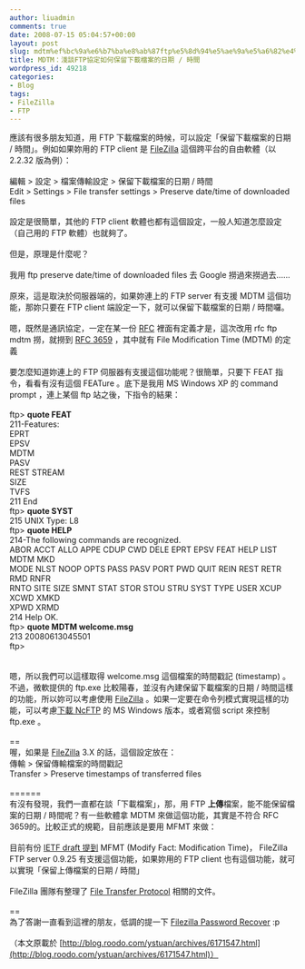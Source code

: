 ```yaml
---
author: liuadmin
comments: true
date: 2008-07-15 05:04:57+00:00
layout: post
slug: mdtm%ef%bc%9a%e6%b7%ba%e8%ab%87ftp%e5%8d%94%e5%ae%9a%e5%a6%82%e4%bd%95%e4%bf%9d%e7%95%99%e4%b8%8b%e8%bc%89%e6%aa%94%e6%a1%88%e7%9a%84%e6%97%a5%e6%9c%9f-%e6%99%82%e9%96%93
title: MDTM：淺談FTP協定如何保留下載檔案的日期 / 時間
wordpress_id: 49218
categories:
- Blog
tags:
- FileZilla
- FTP
---
```


應該有很多朋友知道，用 FTP 下載檔案的時候，可以設定「保留下載檔案的日期 / 時間」。例如如果妳用的 FTP client 是 [FileZilla](http://filezilla-project.org/) 這個跨平台的自由軟體（以 2.2.32 版為例）：<br /><br />編輯 > 設定 > 檔案傳輸設定 > 保留下載檔案的日期 / 時間<br />Edit > Settings > File transfer settings > Preserve date/time of downloaded files<br /><br />設定是很簡單，其他的 FTP client 軟體也都有這個設定，一般人知道怎麼設定（自己用的 FTP 軟體）也就夠了。<br /><br />但是，原理是什麼呢？<br /><br />我用 ftp preserve date/time of downloaded files 去 Google 撈過來撈過去......<br /><br />原來，這是取決於伺服器端的，如果妳連上的 FTP server 有支援 MDTM 這個功能，那妳只要在 FTP client 端設定一下，就可以保留下載檔案的日期 / 時間囉。<br /><br />嗯，既然是通訊協定，一定在某一份 [RFC](http://zh.wikipedia.org/w/index.php?title=RFC&variant=zh-tw) 裡面有定義才是，這次改用 rfc ftp mdtm 撈，就撈到 [RFC 3659](http://tools.ietf.org/html/rfc3659) ，其中就有 File Modification Time (MDTM) 的定義<br /><br />要怎麼知道妳連上的 FTP 伺服器有支援這個功能呢？很簡單，只要下 FEAT 指令，看看有沒有這個 FEATure 。底下是我用 MS Windows XP 的 command prompt ，連上某個 ftp 站之後，下指令的結果：<br /><br />ftp> **quote FEAT**<br />211-Features:<br />EPRT<br />EPSV<br />MDTM<br />PASV<br />REST STREAM<br />SIZE<br />TVFS<br />211 End<br />ftp> **quote SYST**<br />215 UNIX Type: L8<br />ftp> **quote HELP**<br />214-The following commands are recognized.<br />ABOR ACCT ALLO APPE CDUP CWD  DELE EPRT EPSV FEAT HELP LIST MDTM MKD<br />MODE NLST NOOP OPTS PASS PASV PORT PWD  QUIT REIN REST RETR RMD  RNFR<br />RNTO SITE SIZE SMNT STAT STOR STOU STRU SYST TYPE USER XCUP XCWD XMKD<br />XPWD XRMD<br />214 Help OK.<br />ftp> **quote MDTM welcome.msg**<br />213 20080613045501<br />ftp><br /><br /><br />嗯，所以我們可以這樣取得 welcome.msg 這個檔案的時間戳記 (timestamp) 。不過，微軟提供的 ftp.exe 比較陽春，並沒有內建保留下載檔案的日期 / 時間這樣的功能，所以妳可以考慮使用 [FileZilla](http://filezilla-project.org/) 。如果一定要在命令列模式實現這樣的功能，可以考慮[下載 NcFTP](http://www.ncftp.com/download/) 的 MS Windows 版本，或者寫個 script 來控制 ftp.exe 。<br /><br />==<br />喔，如果是 [FileZilla](http://filezilla-project.org/) 3.X 的話，這個設定放在：<br />傳輸 > 保留傳輸檔案的時間戳記<br />Transfer > Preserve timestamps of transferred files<br /><br />======<br />有沒有發現，我們一直都在談「下載檔案」，那，用 FTP **上傳**檔案，能不能保留檔案的日期 / 時間呢？有一些軟體拿 MDTM 來做這個功能，其實是不符合 RFC 3659的。比較正式的規範，目前應該是要用 MFMT 來做：<br /><br />目前有份 [IETF draft 提到](http://tools.ietf.org/html/draft-somers-ftp-mfxx-03) MFMT (Modify Fact: Modification Time)， FileZilla FTP server 0.9.25 有支援這個功能，如果妳用的 FTP client 也有這個功能，就可以實現「保留上傳檔案的日期 / 時間」<br /><br />FileZilla 團隊有整理了 [File Transfer Protocol](http://wiki.filezilla-project.org/File_Transfer_Protocol) 相關的文件。<br /><br />==<br />為了答謝一直看到這裡的朋友，低調的提一下 [Filezilla Password Recover](http://www.devpro.it/filezilla_pr/) :p<br /><br />（本文原載於 [http://blog.roodo.com/ystuan/archives/6171547.html](http://blog.roodo.com/ystuan/archives/6171547.html)）
